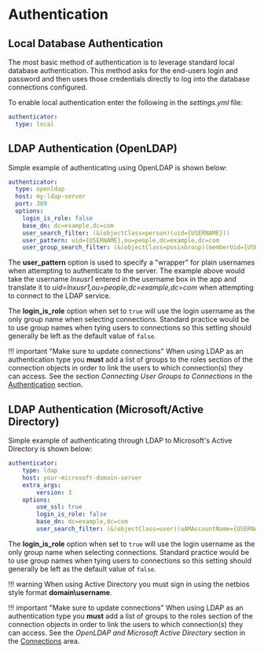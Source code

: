 # Authentication

## Local Database Authentication

The most basic method of authentication is to leverage standard local database authentication.  This method asks for the end-users login and password and then uses those credentials directly to log into the database connections configured.

To enable local authentication enter the following in the *settings.yml* file:

``` yaml
authenticator:
  type: local
```

## LDAP Authentication (OpenLDAP)

Simple example of authenticating using OpenLDAP is shown below:

``` yaml
authenticator:
  type: openldap
  host: my-ldap-server
  port: 389
  options:
    login_is_role: false
    base_dn: dc=example,dc=com
    user_search_filter: (&(objectClass=person)(uid={USERNAME}))
    user_pattern: uid={USERNAME},ou=people,dc=example,dc=com
    user_group_search_filter: (&(objectClass=posixGroup)(memberUid={USERNAME}))
```

The **user_pattern** option is used to specify a "wrapper" for plain usernames when attempting to authenticate to the server.  The example above would take the username *lnxusr1* entered in the username box in the app and translate it to *uid=lnxusr1,ou=people,dc=example,dc=com* when attempting to connect to the LDAP service.

The **login_is_role** option when set to ```true``` will use the login username as the only group name when selecting connections.  Standard practice would be to use group names when tying users to connections so this setting should generally be left as the default value of ```false```.

!!! important "Make sure to update connections"
    When using LDAP as an authentication type you **must** add a list of groups to the roles section of the connection objects in order to link the users to which connection(s) they can access.  See the section *Connecting User Groups to Connections* in the [Authentication](connections.md#connecting-user-groups-to-connections) section.

## LDAP Authentication (Microsoft/Active Directory)

Simple example of authenticating through LDAP to Microsoft's Active Directory is shown below:

``` yaml
authenticator:
    type: ldap
    host: your-microsoft-domain-server
    extra_args:
        version: 3
    options:
        use_ssl: true
        login_is_role: false
        base_dn: dc=example,dc=com
        user_search_filter: (&(objectClass=user)(aAMAccountName={USERNAME}))
```

The **login_is_role** option when set to ```true``` will use the login username as the only group name when selecting connections.  Standard practice would be to use group names when tying users to connections so this setting should generally be left as the default value of ```false```.

!!! warning
    When using Active Directory you must sign in using the netbios style format **domain\username**.

!!! important "Make sure to update connections"
    When using LDAP as an authentication type you **must** add a list of groups to the roles section of the connection objects in order to link the users to which connection(s) they can access.  See the *OpenLDAP and Microsoft Active Directory* section in the [Connections](connections.md#openldap-and-microsoft-active-directory) area.

